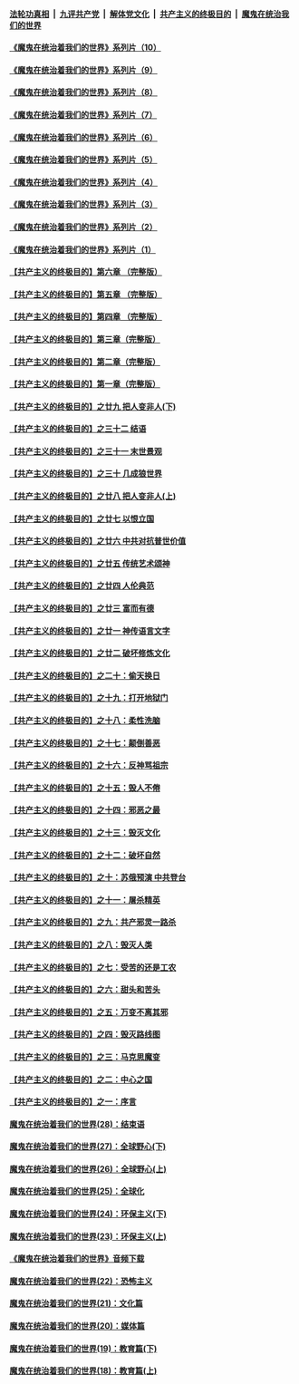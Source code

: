 

####  [法轮功真相](../../../../basic/blob/master/README.md?t=09040002) &nbsp;|&nbsp; [九评共产党](../../../../9ping.md/blob/master/README.md?t=09040002) &nbsp;|&nbsp; [解体党文化](../../../../jtdwh.md/blob/master/README.md?t=09040002)  &nbsp;|&nbsp; [共产主义的终极目的](../../../../gczydzjmd.md/blob/master/README.md?t=09040002) &nbsp;|&nbsp; [魔鬼在统治我们的世界](../../../../mgztzwmdsj.md/blob/master/README.md?t=09040002) 

#### [《魔鬼在统治着我们的世界》系列片（10）](../pages/nsc422/n12292670.md?t=09040002) 

#### [《魔鬼在统治着我们的世界》系列片（9）](../pages/nsc422/n12290859.md?t=09040002) 

#### [《魔鬼在统治着我们的世界》系列片（8）](../pages/nsc422/n12287445.md?t=09040002) 

#### [《魔鬼在统治着我们的世界》系列片（7）](../pages/nsc422/n12283425.md?t=09040002) 

#### [《魔鬼在统治着我们的世界》系列片（6）](../pages/nsc422/n12282314.md?t=09040002) 

#### [《魔鬼在统治着我们的世界》系列片（5）](../pages/nsc422/n12281419.md?t=09040002) 

#### [《魔鬼在统治着我们的世界》系列片（4）](../pages/nsc422/n12274024.md?t=09040002) 

#### [《魔鬼在统治着我们的世界》系列片（3）](../pages/nsc422/n12271322.md?t=09040002) 

#### [《魔鬼在统治着我们的世界》系列片（2）](../pages/nsc422/n12269049.md?t=09040002) 

#### [《魔鬼在统治着我们的世界》系列片（1）](../pages/nsc422/n12267575.md?t=09040002) 

#### [【共产主义的终极目的】第六章 （完整版）](../pages/nsc422/n11428913.md?t=09040002) 

#### [【共产主义的终极目的】第五章 （完整版）](../pages/nsc422/n11428912.md?t=09040002) 

#### [【共产主义的终极目的】第四章 （完整版）](../pages/nsc422/n11428907.md?t=09040002) 

#### [【共产主义的终极目的】第三章（完整版）](../pages/nsc422/n11428848.md?t=09040002) 

#### [【共产主义的终极目的】第二章（完整版）](../pages/nsc422/n11428831.md?t=09040002) 

#### [【共产主义的终极目的】第一章（完整版）](../pages/nsc422/n11417651.md?t=09040002) 

#### [【共产主义的终极目的】之廿九 把人变非人(下)](../pages/nsc422/n11344140.md?t=09040002) 

#### [【共产主义的终极目的】之三十二 结语](../pages/nsc422/n11360535.md?t=09040002) 

#### [【共产主义的终极目的】之三十一 末世景观](../pages/nsc422/n11351129.md?t=09040002) 

#### [【共产主义的终极目的】之三十 几成狼世界](../pages/nsc422/n11348280.md?t=09040002) 

#### [【共产主义的终极目的】之廿八 把人变非人(上)](../pages/nsc422/n11340492.md?t=09040002) 

#### [【共产主义的终极目的】之廿七 以恨立国](../pages/nsc422/n11336944.md?t=09040002) 

#### [【共产主义的终极目的】之廿六 中共对抗普世价值](../pages/nsc422/n11324785.md?t=09040002) 

#### [【共产主义的终极目的】之廿五 传统艺术颂神](../pages/nsc422/n11296396.md?t=09040002) 

#### [【共产主义的终极目的】之廿四 人伦典范](../pages/nsc422/n11296397.md?t=09040002) 

#### [【共产主义的终极目的】之廿三 富而有德](../pages/nsc422/n11283598.md?t=09040002) 

#### [【共产主义的终极目的】之廿一 神传语言文字](../pages/nsc422/n11263265.md?t=09040002) 

#### [【共产主义的终极目的】之廿二 破坏修炼文化](../pages/nsc422/n11245728.md?t=09040002) 

#### [【共产主义的终极目的】之二十：偷天换日](../pages/nsc422/n11238846.md?t=09040002) 

#### [【共产主义的终极目的】之十九：打开地狱门](../pages/nsc422/n11206376.md?t=09040002) 

#### [【共产主义的终极目的】之十八：柔性洗脑](../pages/nsc422/n11199994.md?t=09040002) 

#### [【共产主义的终极目的】之十七：颠倒善恶](../pages/nsc422/n11179782.md?t=09040002) 

#### [【共产主义的终极目的】之十六：反神骂祖宗](../pages/nsc422/n11166798.md?t=09040002) 

#### [【共产主义的终极目的】之十五：毁人不倦](../pages/nsc422/n11166792.md?t=09040002) 

#### [【共产主义的终极目的】之十四：邪恶之最](../pages/nsc422/n11150249.md?t=09040002) 

#### [【共产主义的终极目的】之十三：毁灭文化](../pages/nsc422/n11135227.md?t=09040002) 

#### [【共产主义的终极目的】之十二：破坏自然](../pages/nsc422/n11135214.md?t=09040002) 

#### [【共产主义的终极目的】之十：苏俄预演 中共登台](../pages/nsc422/n11118424.md?t=09040002) 

#### [【共产主义的终极目的】之十一：屠杀精英](../pages/nsc422/n11118442.md?t=09040002) 

#### [【共产主义的终极目的】之九：共产邪灵一路杀](../pages/nsc422/n11114139.md?t=09040002) 

#### [【共产主义的终极目的】之八：毁灭人类](../pages/nsc422/n11108503.md?t=09040002) 

#### [【共产主义的终极目的】之七：受苦的还是工农](../pages/nsc422/n11101809.md?t=09040002) 

#### [【共产主义的终极目的】之六：甜头和苦头](../pages/nsc422/n11096971.md?t=09040002) 

#### [【共产主义的终极目的】之五：万变不离其邪](../pages/nsc422/n11091285.md?t=09040002) 

#### [【共产主义的终极目的】之四：毁灭路线图](../pages/nsc422/n11086284.md?t=09040002) 

#### [【共产主义的终极目的】之三：马克思魔变](../pages/nsc422/n11061941.md?t=09040002) 

#### [【共产主义的终极目的】之二：中心之国](../pages/nsc422/n11047728.md?t=09040002) 

#### [【共产主义的终极目的】之一：序言](../pages/nsc422/n11086077.md?t=09040002) 

#### [魔鬼在统治着我们的世界(28)：结束语](../pages/nsc422/n10936246.md?t=09040002) 

#### [魔鬼在统治着我们的世界(27)：全球野心(下)](../pages/nsc422/n10928319.md?t=09040002) 

#### [魔鬼在统治着我们的世界(26)：全球野心(上)](../pages/nsc422/n10900318.md?t=09040002) 

#### [魔鬼在统治着我们的世界(25)：全球化](../pages/nsc422/n10788205.md?t=09040002) 

#### [魔鬼在统治着我们的世界(24)：环保主义(下)](../pages/nsc422/n10695307.md?t=09040002) 

#### [魔鬼在统治着我们的世界(23)：环保主义(上)](../pages/nsc422/n10688613.md?t=09040002) 

#### [《魔鬼在统治着我们的世界》音频下载](../pages/nsc422/n10635553.md?t=09040002) 

#### [魔鬼在统治着我们的世界(22)：恐怖主义](../pages/nsc422/n10614727.md?t=09040002) 

#### [魔鬼在统治着我们的世界(21)：文化篇](../pages/nsc422/n10597706.md?t=09040002) 

#### [魔鬼在统治着我们的世界(20)：媒体篇](../pages/nsc422/n10586579.md?t=09040002) 

#### [魔鬼在统治着我们的世界(19)：教育篇(下)](../pages/nsc422/n10564808.md?t=09040002) 

#### [魔鬼在统治着我们的世界(18)：教育篇(上)](../pages/nsc422/n10526970.md?t=09040002) 

